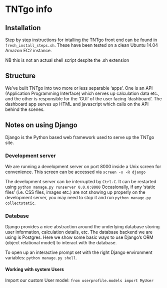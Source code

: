 TNTgo info
==========

Installation
------------

Step by step instructions for intalling the TNTgo front end can be found in `fresh_install_steps.sh`. 
These have been tested on a clean Ubuntu 14.04 Amazon EC2 instance. 

NB this is not an actual shell script despite the .sh extension

Structure
---------

We’ve built TNTgo into two more or less separable ‘apps’. One is an API 
(Application Programming Interface) which serves up calculation data etc., and 
the other is responsible for the ‘GUI’ of the user facing ‘dashboard’. 
The dashboard app serves up HTML and javascript which calls on the API behind the 
scenes. 


Notes on using Django
---------------------

Django is the Python based web framework used to serve up the TNTgo site. 

### Development server
We are running a development server on port 8000 inside a Unix screen for convenience. 
This screen can be accessed via `screen -x -R django`

The development server can be interrupted by `Ctrl-C`. 
It can be restarted using `python manage.py runserver 0.0.0:8000`
Occasionally, if any ‘static files’ (i.e. CSS files, images etc.) 
are not showing up properly on the development server, you may need to stop it and run 
`python manage.py collectstatic`.

### Database
Django provides a nice abstraction around the underlying database storing user information, 
calculation details, etc. The database backend we are using is Postgres. 
Here we show some basic ways to use Django’s ORM (object relational model) to 
interact with the database. 

To open up an interactive prompt set with the right Django environment variables: 
`python manage.py shell`. 

#### Working with system Users
Import our custom User model:
```from userprofile.models import MyUser```

